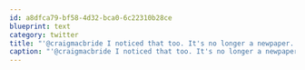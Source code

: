 ```yaml
---
id: a8dfca79-bf58-4d32-bca0-6c22310b28ce
blueprint: text
category: twitter
title: "'@craigmacbride I noticed that too. It's no longer a newpaper. embarrassing"
caption: "'@craigmacbride I noticed that too. It's no longer a newpaper. embarrassing"
---
```

